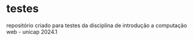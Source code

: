 # testes
repositório criado para testes da disciplina de introdução a computação web - unicap 2024.1
